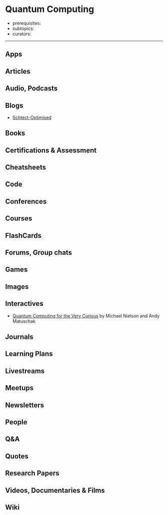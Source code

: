 # Quantum Computing

- prerequisites:
- subtopics:
- curators:

------

## Apps

## Articles

## Audio, Podcasts

## Blogs

- [Schtect-Optimised](http://www.scottaaronson.com/blog/)

## Books

## Certifications & Assessment

## Cheatsheets

## Code

## Conferences

## Courses

## FlashCards

## Forums, Group chats

## Games

## Images

## Interactives

- [Quantum Computing for the Very Curious](https://quantum.country/qcvc) by Michael Nielson and Andy Matuschak

## Journals

## Learning Plans

## Livestreams

## Meetups

## Newsletters

## People

## Q&A

## Quotes

## Research Papers

## Videos, Documentaries & Films

## Wiki
